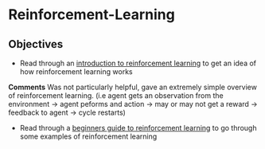 # Reinforcement-Learning

## Objectives

* Read through an [introduction to reinforcement learning](https://www.analyticsvidhya.com/blog/2016/12/getting-ready-for-ai-based-gaming-agents-overview-of-open-source-reinforcement-learning-platforms/) to get an idea of how reinforcement learning works

**Comments**
Was not particularly helpful, gave an extremely simple overview of reinforcement learning. (i.e agent gets an observation from the environment -> agent peforms and action -> may or may not get a reward -> feedback to agent -> cycle restarts)


* Read through a [beginners guide to reinforcement learning](https://www.analyticsvidhya.com/blog/2017/01/introduction-to-reinforcement-learning-implementation/
) to go through some examples of reinforcement learning




